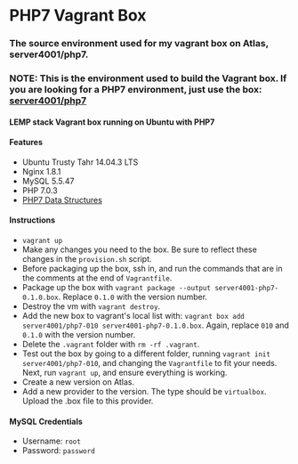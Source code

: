 # PHP7 Vagrant Box

### The source environment used for my vagrant box on Atlas, server4001/php7.

### NOTE: This is the environment used to build the Vagrant box. If you are looking for a PHP7 environment, just use the box: [server4001/php7](https://atlas.hashicorp.com/server4001/boxes/php7)

#### LEMP stack Vagrant box running on Ubuntu with PHP7

#### Features

* Ubuntu Trusty Tahr 14.04.3 LTS
* Nginx 1.8.1
* MySQL 5.5.47
* PHP 7.0.3
* [PHP7 Data Structures](https://github.com/php-ds/extension)

#### Instructions

* `vagrant up`
* Make any changes you need to the box. Be sure to reflect these changes in the `provision.sh` script.
* Before packaging up the box, ssh in, and run the commands that are in the comments at the end of `Vagrantfile`.
* Package up the box with `vagrant package --output server4001-php7-0.1.0.box`. Replace `0.1.0` with the version number.
* Destroy the vm with `vagrant destroy`.
* Add the new box to vagrant's local list with: `vagrant box add server4001/php7-010 server4001-php7-0.1.0.box`. Again, replace `010` and `0.1.0` with the version number.
* Delete the `.vagrant` folder with `rm -rf .vagrant`.
* Test out the box by going to a different folder, running `vagrant init server4001/php7-010`, and changing the `Vagrantfile` to fit your needs. Next, run `vagrant up`, and ensure everything is working.
* Create a new version on Atlas.
* Add a new provider to the version. The type should be `virtualbox`. Upload the .box file to this provider.

#### MySQL Credentials
* Username: `root`
* Password: `password`
